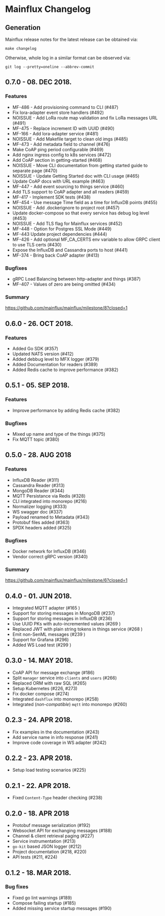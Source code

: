 # Mainflux Changelog

## Generation
Mainflux release notes for the latest release can be obtained via:
```
make changelog
```

Otherwise, whole log in a similar format can be observed via:
```
git log --pretty=oneline --abbrev-commit
```

## 0.7.0 - 08. DEC 2018.
### Features

- MF-486 - Add provisioning command to CLI (#487)
- Fix lora-adapter event store handlers (#492)
- NOISSUE - Add LoRa route map validation and fix LoRa messages URL (#491)
- MF-475 - Replace increment ID with UUID (#490)
- MF-166 - Add lora-adapter service (#481)
- NOISSUE - Add Makefile target to clean old imgs (#485)
- MF-473 -  Add metadata field to channel (#476)
- Make CoAP ping period configurable (#469)
- Add nginx ingress config to k8s services (#472)
- Add CoAP section in getting-started (#468)
- NOISSUE - Move CLI documentation from getting started guide to separate page (#470)
- NOISSUE - Update Getting Started doc with CLI usage (#465)
- Update CoAP docs with URL example (#463)
- MF-447 - Add event sourcing to things service (#460)
- Add TLS support to CoAP adapter and all readers (#459)
- MF-417 - Implement SDK tests (#438)
- MF-454 - Use message Time field as a time for InfluxDB points (#455)
- NOISSUE - Add .dockerignore to project root (#457)
- Update docker-compose so that every service has debug log level (#453)
- NOISSUE - Add TLS flag for Mainflux services (#452)
- MF-448 - Option for Postgres SSL Mode (#449)
- MF-443 Update project dependencies (#444)
- MF-426 - Add optional MF_CA_CERTS env variable to allow GRPC client to use TLS certs (#430)
- Expose the InfluxDB and Cassandra ports to host (#441)
- MF-374 - Bring back CoAP adapter (#413)

### Bugfixes
- gRPC Load Balancing between http-adapter and things (#387)
- MF-407 - Values of zero are being omitted  (#434)

### Summary
https://github.com/mainflux/mainflux/milestone/8?closed=1


## 0.6.0 - 26. OCT 2018.
### Features 

- Added Go SDK (#357)
- Updated NATS version (#412)
- Added debbug level to MFX logger (#379)
- Added Documentation for readers (#389)
- Added Redis cache to improve performance (#382)


## 0.5.1 - 05. SEP 2018.
### Features
- Improve performance by adding Redis cache (#382)

### Bugfixes
- Mixed up name and type of the things (#375)
- Fix MQTT topic (#380)


## 0.5.0 - 28. AUG 2018
### Features
- InfluxDB Reader (#311)
- Cassandra Reader (#313)
- MongoDB Reader (#344)
- MQTT Persistance via Redis (#328)
- CLI integrated into monorepo (#216) 
- Normalizer logging (#333)
- WS swagger doc (#337)
- Payload renamed to Metadata (#343)
- Protobuf files added (#363)
- SPDX headers added (#325)

### Bugfixes
- Docker network for InfluxDB (#346)
- Vendor correct gRPC version (#340)

### Summary
https://github.com/mainflux/mainflux/milestone/6?closed=1


## 0.4.0 - 01. JUN 2018.
* Integrated MQTT adapter (#165 )
* Support for storing messages in MongoDB (#237) 
* Support for storing messages in InfluxDB (#236)
* Use UUID PKs with auto-incremented values (#269 )
* Replaced JWT with plain string tokens in things service (#268 ) 
* Emit non-SenML messages (#239 )
* Support for Grafana (#296)
* Added WS Load test (#299 )


## 0.3.0 - 14. MAY 2018.
- CoAP API for message exchange (#186)
- Split `manager` service into `clients` and `users` (#266)
- Replaced ORM with raw SQL (#265)
- Setup Kubernetes (#226, #273)
- Fix docker compose (#274)
- Integrated `dashflux` into monorepo (#258)
- Integrated (*non-compatible*) `mqtt` into monorepo (#260)


## 0.2.3 - 24. APR 2018.
- Fix examples in the documentation (#243)
- Add service name in info response (#241)
- Improve code coverage in WS adapter (#242)


## 0.2.2 - 23. APR 2018.
- Setup load testing scenarios (#225)


## 0.2.1 - 22. APR 2018.
- Fixed `Content-Type` header checking (#238)

## 0.2.0 - 18. APR 2018
- Protobuf message serialization (#192)
- Websocket API for exchanging messages (#188)
- Channel & client retrieval paging (#227) 
- Service instrumentation (#213)
- `go-kit` based JSON logger (#212)
- Project documentation (#218, #220)
- API tests (#211, #224)


## 0.1.2 - 18. MAR 2018.
### Bug fixes

- Fixed go lint warnings (#189)
- Compose failing startup (#185)
- Added missing service startup messages (#190)